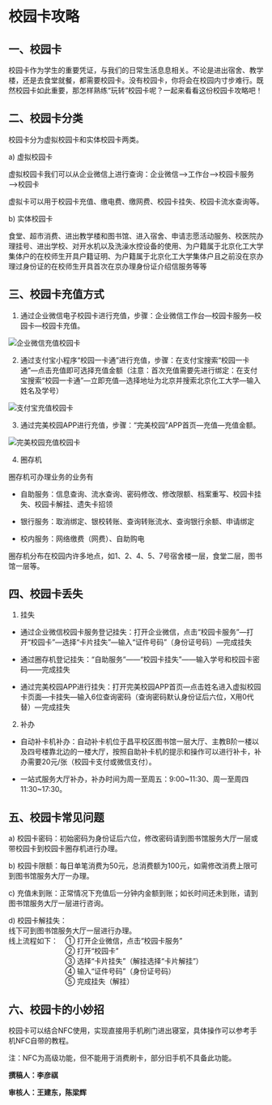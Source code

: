 # 校园卡攻略
## 一、校园卡

校园卡作为学生的重要凭证，与我们的日常生活息息相关。不论是进出宿舍、教学楼，还是去食堂就餐，都需要校园卡。没有校园卡，你将会在校园内寸步难行。既然校园卡如此重要，那怎样熟练“玩转”校园卡呢？一起来看看这份校园卡攻略吧！

## 二、校园卡分类

校园卡分为虚拟校园卡和实体校园卡两类。

a) 虚拟校园卡

虚拟校园卡我们可以从企业微信上进行查询：企业微信——>工作台——>校园卡服务——>校园卡

虚拟卡可以用于校园卡充值、缴电费、缴网费、校园卡挂失、校园卡流水查询等。

b) 实体校园卡

食堂、超市消费、进出教学楼和图书馆、进入宿舍、申请志愿活动服务、校医院办理挂号、进出学校、对开水机以及洗澡水控设备的使用、为户籍属于北京化工大学集体户的在校师生开具户籍证明、为户籍属于北京化工大学集体户且之前没在京办理过身份证的在校师生开具首次在京办理身份证介绍信服务等等

## 三、校园卡充值方式

1. 通过企业微信电子校园卡进行充值，步骤：企业微信工作台—校园卡服务—校园卡—校园卡充值。

![企业微信充值校园卡](./img/校园卡充值.gif)

2. 通过支付宝小程序“校园一卡通”进行充值，步骤：在支付宝搜索“校园一卡通”—点击充值即可选择充值金额（注意：首次充值需要先进行绑定：在支付宝搜索“校园一卡通”—立即充值—选择地址为北京并搜索北京化工大学—输入姓名及学号）

![支付宝充值校园卡](./img/支付宝充值.png)

3. 通过完美校园APP进行充值，步骤：“完美校园”APP首页—充值—充值金额。

![完美校园充值校园卡](./img/完美校园充值.png)

4. 圈存机

圈存机可办理业务的业务有

* 自助服务：信息查询、流水查询、密码修改、修改限额、档案重写、校园卡挂失、校园卡解挂、遗失卡招领

* 银行服务：取消绑定、银校转账、查询转账流水、查询银行余额、申请绑定

* 校内服务：网络缴费（网费）、自助购电

圈存机分布在校园内许多地点，如1、2、4、5、7号宿舍楼一层，食堂二层，图书馆一层等。


## 四、校园卡丢失

1. 挂失

* 通过企业微信校园卡服务登记挂失：打开企业微信，点击“校园卡服务”—打开“校园卡”—选择“卡片挂失”—输入“证件号码”（身份证号码）—完成挂失

* 通过圈存机登记挂失：“自助服务”——“校园卡挂失”——输入学号和校园卡密码——完成挂失

* 通过完美校园APP进行挂失：打开完美校园APP首页—点击姓名进入虚拟校园卡页面—卡挂失—输入6位查询密码（查询密码默认身份证后六位，X用0代替）—完成挂失

2. 补办

* 自动补卡机补办：自动补卡机位于昌平校区图书馆一层大厅、主教B阶一楼以及四号楼靠北边的一楼大厅，按照自助补卡机的提示和操作可以进行补卡，补办需要20元/张（校园卡支付或微信支付）。

* 一站式服务大厅补办，补办时间为周一至周五：9:00~11:30、周一至周四11:30~17:30。


## 五、校园卡常见问题

a) 校园卡密码：初始密码为身份证后六位，修改密码请到图书馆服务大厅一层或带校园卡到校园卡圈存机进行办理。

b) 校园卡限额：每日单笔消费为50元，总消费额为100元，如需修改消费上限可到图书馆服务大厅一办理。

c) 充值未到账：正常情况下充值后一分钟内金额到账；如长时间还未到账，请到图书馆服务大厅一层进行咨询。

d) 校园卡解挂失：  
线下可到图书馆服务大厅一层进行办理。  
线上流程如下：　① 打开企业微信，点击“校园卡服务”  
　　　　　　　　② 打开“校园卡”  
　　　　　　　　③ 选择“卡片挂失”（解挂选择“卡片解挂”）  
　　　　　　　　④ 输入“证件号码”（身份证号码）  
　　　　　　　　⑤ 完成挂失（解挂）

## 六、校园卡的小妙招

校园卡可以结合NFC使用，实现直接用手机刷门进出寝室，具体操作可以参考手机NFC自带的教程。

注：NFC为高级功能，但不能用于消费刷卡，部分旧手机不具备此功能。


**撰稿人：李彦祺**

**审核人：王建东，陈梁辉**
